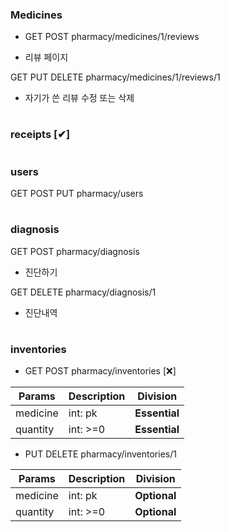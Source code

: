 ### Medicines

- GET POST pharmacy/medicines/1/reviews

- 리뷰 페이지

GET PUT DELETE pharmacy/medicines/1/reviews/1

- 자기가 쓴 리뷰 수정 또는 삭제

#

### receipts [✔]

#

### users

GET POST PUT pharmacy/users

#

### diagnosis

GET POST pharmacy/diagnosis

- 진단하기

GET DELETE pharmacy/diagnosis/1

- 진단내역

#

### inventories

- GET POST pharmacy/inventories [❌]

| Params   | Description | Division      |
| -------- | ----------- | ------------- |
| medicine | int: pk     | **Essential** |
| quantity | int: >=0    | **Essential** |

- PUT DELETE pharmacy/inventories/1

| Params   | Description | Division     |
| -------- | ----------- | ------------ |
| medicine | int: pk     | **Optional** |
| quantity | int: >=0    | **Optional** |

